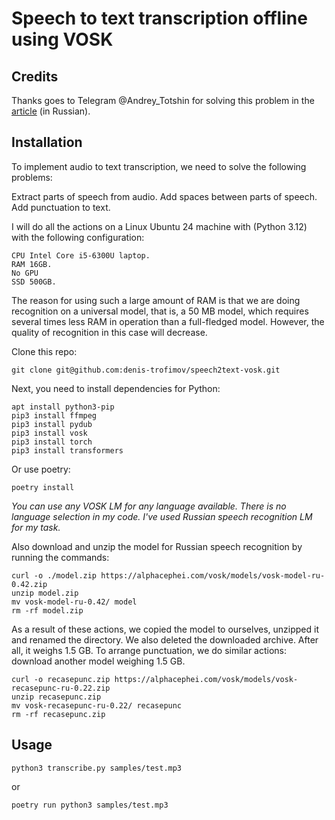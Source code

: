 # Speech to text transcription offline using VOSK

## Credits

Thanks goes to Telegram @Andrey_Totshin for solving this problem in the [article][article] (in Russian).

## Installation

To implement audio to text transcription, we need to solve the following problems:

Extract parts of speech from audio.
Add spaces between parts of speech.
Add punctuation to text.

I will do all the actions on a Linux Ubuntu 24 machine with (Python 3.12) with the following configuration:

    CPU Intel Core i5-6300U laptop.
    RAM 16GB.
    No GPU
    SSD 500GB.

The reason for using such a large amount of RAM is that we are doing recognition on a universal model, that is, a 50 MB model, which requires several times less RAM in operation than a full-fledged model. However, the quality of recognition in this case will decrease.

Clone this repo:

    git clone git@github.com:denis-trofimov/speech2text-vosk.git

Next, you need to install dependencies for Python:

    apt install python3-pip
    pip3 install ffmpeg
    pip3 install pydub
    pip3 install vosk
    pip3 install torch
    pip3 install transformers

Or use poetry:

    poetry install

*You can use any VOSK LM for any language available. There is no language selection in my code.*
*I've used Russian speech recognition LM for my task.*

Also download and unzip the model for Russian speech recognition by running the commands:

    curl -o ./model.zip https://alphacephei.com/vosk/models/vosk-model-ru-0.42.zip
    unzip model.zip
    mv vosk-model-ru-0.42/ model
    rm -rf model.zip

As a result of these actions, we copied the model to ourselves, unzipped it and renamed the directory. We also deleted the downloaded archive. After all, it weighs 1.5 GB. To arrange punctuation, we do similar actions: download another model weighing 1.5 GB.

    curl -o recasepunc.zip https://alphacephei.com/vosk/models/vosk-recasepunc-ru-0.22.zip
    unzip recasepunc.zip
    mv vosk-recasepunc-ru-0.22/ recasepunc
    rm -rf recasepunc.zip

## Usage

    python3 transcribe.py samples/test.mp3

  or

    poetry run python3 samples/test.mp3

[article]: https://proglib.io/p/reshaem-zadachu-perevoda-russkoy-rechi-v-tekst-s-pomoshchyu-python-i-biblioteki-vosk-2022-06-30
